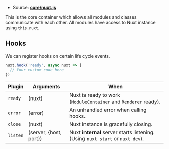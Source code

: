 - Source: **[core/nuxt.js](https://github.com/nuxt/nuxt.js/blob/dev/packages/core/src/nuxt.js)**

This is the core container which allows all modules and classes communicate with each other. All modules have access to Nuxt instance using `this.nuxt`.

## Hooks

We can register hooks on certain life cycle events.

```js
nuxt.hook('ready', async nuxt => {
  // Your custom code here
})
```

| Plugin | Arguments | When |
| --- | --- | --- |
| `ready` | (nuxt) | Nuxt is ready to work (`ModuleContainer` and `Renderer` ready). |
| `error` | (error) | An unhandled error when calling hooks. |
| `close` | (nuxt) | Nuxt instance is gracefully closing. |
| `listen` | (server, {host, port}) | Nuxt **internal** server starts listening. (Using `nuxt start` or `nuxt dev`). |
